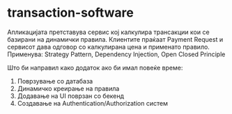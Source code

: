 # transaction-software

Апликацијата претставува сервис кој калкулира трансакции кои се базирани на динамички правила. Клиентите праќаат Payment Request и сервисот дава одговор со калкулирана цена и применато правило. 
Применува: Strategy Pattern, Dependency Injection, Open Closed Principle

Што би направил како додаток ако би имал повеќе време:
 1. Поврзување со датабаза
 2. Динамичко креирање на правила
 3. Додавање на UI поврзан со бекенд
 4. Создавање на Authentication/Authorization систем
